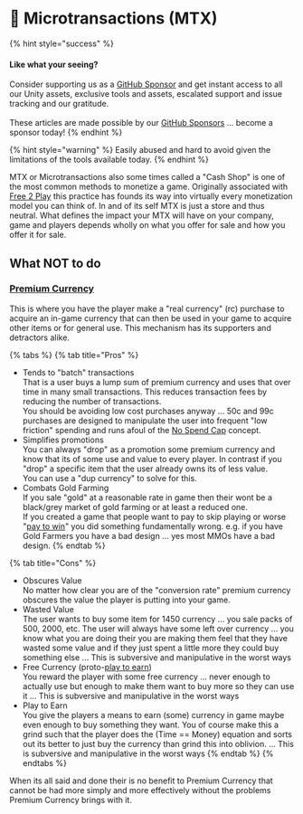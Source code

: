 # 🤔 Microtransactions (MTX)

{% hint style="success" %}
#### Like what your seeing?

Consider supporting us as a [GitHub Sponsor](../../../become-a-sponsor.md) and get instant access to all our Unity assets, exclusive tools and assets, escalated support and issue tracking and our gratitude.\
\
These articles are made possible by our [GitHub Sponsors](https://github.com/sponsors/heathen-engineering) ... become a sponsor today!
{% endhint %}

{% hint style="warning" %}
Easily abused and hard to avoid given the limitations of the tools available today.
{% endhint %}

MTX or Microtransactions also some times called a "Cash Shop" is one of the most common methods to monetize a game. Originally associated with [Free 2 Play](../models/free-to-play.md) this practice has founds its way into virtually every monetization model you can think of. In and of its self MTX is just a store and thus neutral. What defines the impact your MTX will have on your company, game and players depends wholly on what you offer for sale and how you offer it for sale.

## What NOT to do

### [Premium Currency](premium-currency.md)

This is where you have the player make a "real currency" (rc) purchase to acquire an in-game currency that can then be used in your game to acquire other items or for general use. This mechanism has its supporters and detractors alike.&#x20;

{% tabs %}
{% tab title="Pros" %}
* Tends to "batch" transactions \
  That is a user buys a lump sum of premium currency and uses that over time in many small transactions. This reduces transaction fees by reducing the number of transactions.\
  You should be avoiding low cost purchases anyway ... 50c and 99c purchases are designed to manipulate the user into frequent "low friction" spending and runs afoul of the [No Spend Cap](../tools/no-spend-cap.md) concept.
* Simplifies promotions\
  You can always "drop" as a promotion some premium currency and know that its of some use and value to every player. In contrast if you "drop" a specific item that the user already owns its of less value. \
  You can use a "dup currency" to solve for this.
* Combats Gold Farming\
  If you sale "gold" at a reasonable rate in game then their wont be a black/grey market of gold farming or at least a reduced one.\
  If you created a game that people want to pay to skip playing or worse "[pay to win](../models/pay-to-win.md)" you did something fundamentally wrong. e.g. if you have Gold Farmers you have a bad design ... yes most MMOs have a bad design.
{% endtab %}

{% tab title="Cons" %}
* Obscures Value\
  No matter how clear you are of the "conversion rate" premium currency obscures the value the player is putting into your game.
* Wasted Value\
  The user wants to buy some item for 1450 currency ... you sale packs of 500, 2000, etc. The user will always have some left over currency ... you know what you are doing their you are making them feel that they have wasted some value and if they just spent a little more they could buy something else ... This is subversive and manipulative in the worst ways
* Free Currency (proto-[play to earn](../models/play-to-earn.md))\
  You reward the player with some free currency ... never enough to actually use but enough to make them want to buy more so they can use it ... This is subversive and manipulative in the worst ways
* Play to Earn\
  You give the players a means to earn (some) currency in game maybe even enough to buy something they want. You of course make this a grind such that the player does the (Time == Money) equation and sorts out its better to just buy the currency than grind this into oblivion. ... This is subversive and manipulative in the worst ways
{% endtab %}
{% endtabs %}

When its all said and done their is no benefit to Premium Currency that cannot be had more simply and more effectively without the problems Premium Currency brings with it.&#x20;
